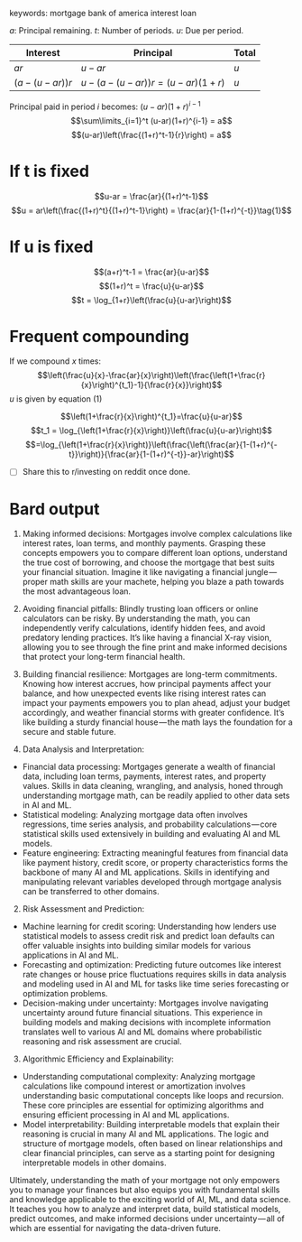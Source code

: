 keywords: mortgage bank of america interest loan

$a$: Principal remaining.
$t$: Number of periods.
$u$: Due per period.

| Interest | Principal | Total |  
| -------- | -------- | -------- |  
| $ar$ | $u-ar$ | $u$ |  
| $(a-(u-ar))r$ | $u-(a-(u-ar))r = (u-ar)(1+r)$ | $u$ |


Principal paid in period $i$ becomes: $(u-ar)(1+r)^{i-1}$
$$\sum\limits_{i=1}^t (u-ar)(1+r)^{i-1} = a$$
$$(u-ar)\left(\frac{(1+r)^t-1}{r}\right) = a$$
# If t is fixed
$$u-ar = \frac{ar}{(1+r)^t-1}$$
$$u = ar\left(\frac{(1+r)^t}{(1+r)^t-1}\right) = \frac{ar}{1-(1+r)^{-t}}\tag{1}$$
# If u is fixed
$$(a+r)^t-1 = \frac{ar}{u-ar}$$
$$(1+r)^t = \frac{u}{u-ar}$$
$$t = \log_{1+r}\left(\frac{u}{u-ar}\right)$$
# Frequent compounding
If we compound $x$ times:
$$\left(\frac{u}{x}-\frac{ar}{x}\right)\left(\frac{\left(1+\frac{r}{x}\right)^{t_1}-1}{\frac{r}{x}}\right)$$
$u$ is given by equation (1)

$$\left(1+\frac{r}{x}\right)^{t_1}=\frac{u}{u-ar}$$
$$t_1 = \log_{\left(1+\frac{r}{x}\right)}\left(\frac{u}{u-ar}\right)$$
$$=\log_{\left(1+\frac{r}{x}\right)}\left(\frac{\left(\frac{ar}{1-(1+r)^{-t}}\right)}{\frac{ar}{1-(1+r)^{-t}}-ar}\right)$$

- [ ] Share this to r/investing on reddit once done.

# Bard output
1. Making informed decisions: Mortgages involve complex calculations like interest rates, loan terms, and monthly payments. Grasping these concepts empowers you to compare different loan options, understand the true cost of borrowing, and choose the mortgage that best suits your financial situation. Imagine it like navigating a financial jungle — proper math skills are your machete, helping you blaze a path towards the most advantageous loan.

2. Avoiding financial pitfalls: Blindly trusting loan officers or online calculators can be risky. By understanding the math, you can independently verify calculations, identify hidden fees, and avoid predatory lending practices. It’s like having a financial X-ray vision, allowing you to see through the fine print and make informed decisions that protect your long-term financial health.

3. Building financial resilience: Mortgages are long-term commitments. Knowing how interest accrues, how principal payments affect your balance, and how unexpected events like rising interest rates can impact your payments empowers you to plan ahead, adjust your budget accordingly, and weather financial storms with greater confidence. It’s like building a sturdy financial house — the math lays the foundation for a secure and stable future.

1. Data Analysis and Interpretation:

- Financial data processing: Mortgages generate a wealth of financial data, including loan terms, payments, interest rates, and property values. Skills in data cleaning, wrangling, and analysis, honed through understanding mortgage math, can be readily applied to other data sets in AI and ML.
- Statistical modeling: Analyzing mortgage data often involves regressions, time series analysis, and probability calculations — core statistical skills used extensively in building and evaluating AI and ML models.
- Feature engineering: Extracting meaningful features from financial data like payment history, credit score, or property characteristics forms the backbone of many AI and ML applications. Skills in identifying and manipulating relevant variables developed through mortgage analysis can be transferred to other domains.

2. Risk Assessment and Prediction:

- Machine learning for credit scoring: Understanding how lenders use statistical models to assess credit risk and predict loan defaults can offer valuable insights into building similar models for various applications in AI and ML.
- Forecasting and optimization: Predicting future outcomes like interest rate changes or house price fluctuations requires skills in data analysis and modeling used in AI and ML for tasks like time series forecasting or optimization problems.
- Decision-making under uncertainty: Mortgages involve navigating uncertainty around future financial situations. This experience in building models and making decisions with incomplete information translates well to various AI and ML domains where probabilistic reasoning and risk assessment are crucial.

3. Algorithmic Efficiency and Explainability:

- Understanding computational complexity: Analyzing mortgage calculations like compound interest or amortization involves understanding basic computational concepts like loops and recursion. These core principles are essential for optimizing algorithms and ensuring efficient processing in AI and ML applications.
- Model interpretability: Building interpretable models that explain their reasoning is crucial in many AI and ML applications. The logic and structure of mortgage models, often based on linear relationships and clear financial principles, can serve as a starting point for designing interpretable models in other domains.

Ultimately, understanding the math of your mortgage not only empowers you to manage your finances but also equips you with fundamental skills and knowledge applicable to the exciting world of AI, ML, and data science. It teaches you how to analyze and interpret data, build statistical models, predict outcomes, and make informed decisions under uncertainty — all of which are essential for navigating the data-driven future.